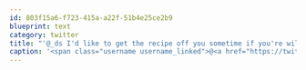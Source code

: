 ```yaml
---
id: 803f15a6-f723-415a-a22f-51b4e25ce2b9
blueprint: text
category: twitter
title: "'@_ds I'd like to get the recipe off you sometime if you're willing to share."
caption: '<span class="username username_linked">@<a href="https://twitter.com/_ds" title="Dustin Senos">_ds</a></span> I''d like to get the recipe off you sometime if you''re willing to share.'
---
```

